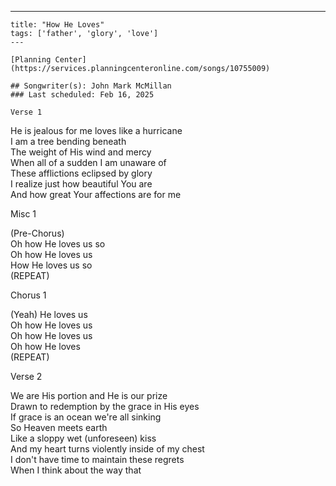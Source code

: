 ---
    title: "How He Loves"
    tags: ['father', 'glory', 'love']
    ---

    [Planning Center](https://services.planningcenteronline.com/songs/10755009)

    ## Songwriter(s): John Mark McMillan
    ### Last scheduled: Feb 16, 2025          

    Verse 1  
  
He is jealous for me loves like a hurricane  
I am a tree bending beneath  
The weight of His wind and mercy  
When all of a sudden I am unaware of  
These afflictions eclipsed by glory  
I realize just how beautiful You are  
And how great Your affections are for me  
  
Misc 1  
  
(Pre-Chorus)  
Oh how He loves us so  
Oh how He loves us  
How He loves us so  
(REPEAT)  
  
Chorus 1  
  
(Yeah) He loves us  
Oh how He loves us  
Oh how He loves us  
Oh how He loves  
(REPEAT)  
  
Verse 2  
  
We are His portion and He is our prize  
Drawn to redemption by the grace in His eyes  
If grace is an ocean we're all sinking  
So Heaven meets earth  
Like a sloppy wet (unforeseen) kiss  
And my heart turns violently inside of my chest  
I don't have time to maintain these regrets  
When I think about the way that
    